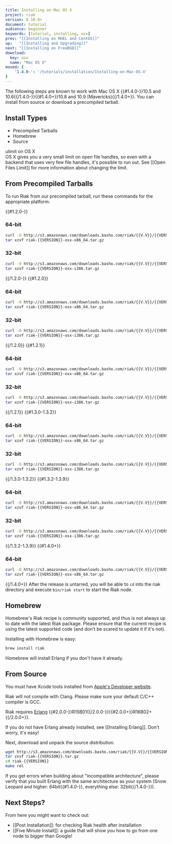 ```yaml
---
title: Installing on Mac OS X
project: riak
version: 0.10.0+
document: tutorial
audience: beginner
keywords: [tutorial, installing, osx]
prev: "[[Installing on RHEL and CentOS]]"
up:   "[[Installing and Upgrading]]"
next: "[[Installing on FreeBSD]]"
download:
  key: osx
  name: "Mac OS X"
moved: {
    '1.4.0-': '/tutorials/installation/Installing-on-Mac-OS-X'
}
---
```


The following steps are known to work with Mac OS X {{#1.4.0-}}10.5 and 10.6{{/1.4.0-}}{{#1.4.0+}}10.8 and 10.9 (Mavericks){{/1.4.0+}}. You can install from source or download a precompiled tarball.

## Install Types

* Precompiled Tarballs
* Homebrew
* Source

<div class="note"><div class="title">ulimit on OS X</div>OS X gives you a very small limit on open file handles, so even with a backend that uses very few file handles, it's possible to run out. See [[Open Files Limit]] for more information about changing the limit.</div>

## From Precompiled Tarballs

To run Riak from our precompiled tarball, run these commands for the appropriate platform:

{{#1.2.0-}}

### 64-bit

```bash
curl -O http://s3.amazonaws.com/downloads.basho.com/riak/{{V.V}}/{{VERSION}}/riak-{{V.V}}-osx-x86_64.tar.gz
tar xzvf riak-{{VERSION}}-osx-x86_64.tar.gz
```

### 32-bit

```bash
curl -O http://s3.amazonaws.com/downloads.basho.com/riak/{{V.V}}/{{VERSION}}/riak-{{VERSION}}-osx-i386.tar.gz
tar xzvf riak-{{VERSION}}-osx-i386.tar.gz
```

{{/1.2.0-}}
{{#1.2.0}}

### 64-bit

```bash
curl -O http://s3.amazonaws.com/downloads.basho.com/riak/{{V.V}}/{{VERSION}}/osx/10.4/riak-{{VERSION}}-osx-x86_64.tar.gz
tar xzvf riak-{{VERSION}}-osx-x86_64.tar.gz
```

### 32-bit

```bash
curl -O http://s3.amazonaws.com/downloads.basho.com/riak/{{V.V}}/{{VERSION}}/osx/10.4/riak-{{VERSION}}-osx-i386.tar.gz
tar xzvf riak-{{VERSION}}-osx-i386.tar.gz
```

{{/1.2.0}}
{{#1.2.1}}

### 64-bit

```bash
curl -O http://s3.amazonaws.com/downloads.basho.com/riak/{{V.V}}/{{VERSION}}/osx/10.4/riak-{{VERSION}}-osx-x86_64.tar.gz
tar xzvf riak-{{VERSION}}-osx-x86_64.tar.gz
```

### 32-bit

```bash
curl -O http://s3.amazonaws.com/downloads.basho.com/riak/{{V.V}}/{{VERSION}}/osx/10.4/riak-{{VERSION}}-osx-i386.tar.gz
tar xzvf riak-{{VERSION}}-osx-i386.tar.gz
```

{{/1.2.1}}
{{#1.3.0-1.3.2}}

### 64-bit

```bash
curl -O http://s3.amazonaws.com/downloads.basho.com/riak/{{V.V}}/{{VERSION}}/osx/10.6/riak-{{VERSION}}-osx-x86_64.tar.gz
tar xzvf riak-{{VERSION}}-osx-x86_64.tar.gz
```

### 32-bit

```bash
curl -O http://s3.amazonaws.com/downloads.basho.com/riak/{{V.V}}/{{VERSION}}/osx/10.6/riak-{{VERSION}}-osx-i386.tar.gz
tar xzvf riak-{{VERSION}}-osx-i386.tar.gz
```

{{/1.3.0-1.3.2}}
{{#1.3.2-1.3.9}}

### 64-bit

```bash
curl -O http://s3.amazonaws.com/downloads.basho.com/riak/{{V.V}}/{{VERSION}}/osx/10.8/riak-{{VERSION}}-osx-x86_64.tar.gz
tar xzvf riak-{{VERSION}}-osx-x86_64.tar.gz
```

### 32-bit

```bash
curl -O http://s3.amazonaws.com/downloads.basho.com/riak/{{V.V}}/{{VERSION}}/osx/10.8/riak-{{VERSION}}-osx-i386.tar.gz
tar xzvf riak-{{VERSION}}-osx-i386.tar.gz
```

{{/1.3.2-1.3.9}}
{{#1.4.0+}}

### 64-bit

```bash
curl -O http://s3.amazonaws.com/downloads.basho.com/riak/{{V.V}}/{{VERSION}}/osx/10.8/riak-{{VERSION}}-OSX-x86_64.tar.gz
tar xzvf riak-{{VERSION}}-osx-x86_64.tar.gz
```

{{/1.4.0+}}
After the release is untarred, you will be able to `cd` into the riak directory and execute `bin/riak start` to start the Riak node.

## Homebrew

<div class="note">Homebrew's Riak recipe is community supported, and thus is not always up to date with the latest Riak package. Please ensure that the current recipe is using the latest supported code (and don't be scared to update it if it's not).</div>

Installing with Homebrew is easy:

```bash
brew install riak
```

Homebrew will install Erlang if you don't have it already.

## From Source

You must have Xcode tools installed from [Apple's Developer website](http://developer.apple.com/).

<div class="note">Riak will not compile with Clang. Please make sure your default C/C++ compiler is GCC.</div>

Riak requires [Erlang](http://www.erlang.org/) {{#2.0.0-}}R15B01{{/2.0.0-}}{{#2.0.0+}}R16B02+{{/2.0.0+}}.

If you do not have Erlang already installed, see [[Installing Erlang]]. Don't worry, it's easy!

Next, download and unpack the source distribution.

```bash
wget http://s3.amazonaws.com/downloads.basho.com/riak/{{V.V}}/{{VERSION}}/riak-{{VERSION}}.tar.gz
tar zxvf riak-{{VERSION}}.tar.gz
cd riak-{{VERSION}}
make rel
```

If you get errors when building about "incompatible architecture", please verify that you built Erlang with the same architecture as your system (Snow Leopard and higher: 64bit{{#1.4.0-}}, everything else: 32bit{{/1.4.0-}}).

## Next Steps?
From here you might want to check out:

  * [[Post Installation]]: for checking Riak health after installation
  * [[Five Minute Install]]: a guide that will show you how to go from one node to bigger than Google!
